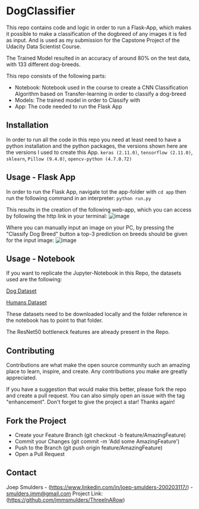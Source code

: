 # DogClassifier
 
This repo contains code and logic in order to run a Flask-App, which makes it possible to make a classification of the dogbreed of any images it is fed as input. 
And is used as my submission for the Capstone Project of the Udacity Data Scientist Course.

The Trained Model resulted in an accuracy of around 80% on the test data, with 133 different dog-breeds.

This repo consists of the following parts:
- Notebook: Notebook used in the course to create a CNN Classification Algorithm based on Transfer-learning in order to classify a dog-breed
- Models: The trained model in order to Classify with
- App: The code needed to run the Flask App
 
## Installation
In order to run all the code in this repo you need at least need to have a python installation and the python packages, the versions shown here are the versions I used to create this App. `keras (2.11.0)`, `tensorflow (2.11.0)`, `sklearn`, `Pillow (9.4.0)`, `opencv-python (4.7.0.72)`

## Usage - Flask App
In order to run the Flask App, navigate tot the app-folder with `cd app` then run the following command in an interpreter: `python run.py`

This results in the creation of the following web-app, which you can access by following the http link in your terminal:
![image](https://user-images.githubusercontent.com/118716035/223985943-e8870190-a860-486f-bddc-96e4445dd18e.png)

Where you can manually input an image on your PC, by pressing the "Classify Dog Breed" button a top-3 prediction on breeds should be given for the input image:
![image](https://user-images.githubusercontent.com/118716035/223986349-6d3b6da0-158b-454a-987c-09ed2e2c98b2.png)

## Usage - Notebook
If you want to replicate the Jupyter-Notebook in this Repo, the datasets used are the following:

[Dog Dataset](https://s3-us-west-1.amazonaws.com/udacity-aind/dog-project/dogImages.zip)

[Humans Dataset](https://s3-us-west-1.amazonaws.com/udacity-aind/dog-project/lfw.zip)

These datasets need to be downloaded locally and the folder reference in the notebook has to point to that folder.

The ResNet50 bottleneck features are already present in the Repo.

## Contributing
Contributions are what make the open source community such an amazing place to learn, inspire, and create. Any contributions you make are greatly appreciated.

If you have a suggestion that would make this better, please fork the repo and create a pull request. You can also simply open an issue with the tag "enhancement". Don't forget to give the project a star! Thanks again!

## Fork the Project
- Create your Feature Branch (git checkout -b feature/AmazingFeature)
- Commit your Changes (git commit -m 'Add some AmazingFeature')
- Push to the Branch (git push origin feature/AmazingFeature)
- Open a Pull Request

## Contact
Joep Smulders - (https://www.linkedin.com/in/joep-smulders-200203117/) - smulders.jmm@gmail.com
Project Link: (https://github.com/jmmsmulders/ThreeInARow)
